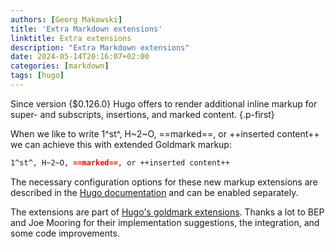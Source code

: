 ```yaml
---
authors: [Georg Makowski]
title: 'Extra Markdown extensions'
linktitle: Extra extensions
description: "Extra Markdown extensions"
date: 2024-05-14T20:16:07+02:00
categories: [markdown]
tags: [hugo]
---
```


Since version {$0.126.0} Hugo offers to render additional inline markup for super- and subscripts, insertions, and marked content.
{.p-first}
<!--more-->

When we like to write 1^st^, H~2~O, ==marked==, or ++inserted content++ we can achieve this with extended Goldmark markup:

```md
1^st^, H~2~O, ==marked==, or ++inserted content++
```

The necessary configuration options for these new markup extensions are described in the [Hugo documentation][doc] and can be enabled separately.

The extensions are part of [Hugo's goldmark extensions][extensions]. Thanks a lot to BEP and Joe Mooring for their implementation suggestions, the integration, and some code improvements.

[doc]: https://gohugo.io/getting-started/configuration-markup/#goldmark
[extensions]: https://github.com/gohugoio/hugo-goldmark-extensions